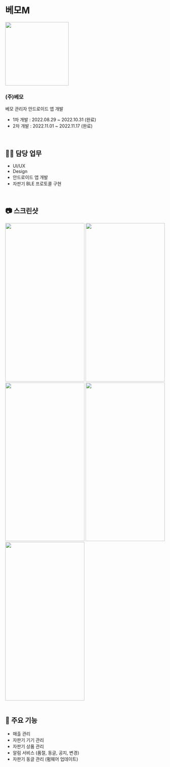 # 베모M
<img src="https://user-images.githubusercontent.com/79048895/202397210-93386448-cb30-4742-bfa8-7fe05e193443.png" width="200" height="200" />  

### **(주)베모** 
베모 관리자 안드로이드 앱 개발  
- 1차 개발 : 2022.08.29 ~ 2022.10.31 (완료)  
- 2차 개발 : 2022.11.01 ~ 2022.11.17 (완료)  
<br>

## 🧑‍💻 담당 업무
- UI/UX
- Design
- 안드로이드 앱 개발
- 자판기 BLE 프로토콜 구현
<br>

## 📷 스크린샷
<img src="https://user-images.githubusercontent.com/79048895/202397792-76173299-cc81-47a9-89d2-0975147310ed.png" width="250" height="500" /> <img src="https://user-images.githubusercontent.com/79048895/202397803-5314c70a-b3b1-4e4d-8a8f-54aa0709c099.png" width="250" height="500" /> <img src="https://user-images.githubusercontent.com/79048895/202397817-90afce40-115c-4219-b21a-dcc5013cd07f.png" width="250" height="500" /> <img src="https://user-images.githubusercontent.com/79048895/202397826-96f85cec-89de-4072-8d97-4f8ed2d89ab2.png" width="250" height="500" /> <img src="https://user-images.githubusercontent.com/79048895/202397834-926f2917-7d43-4311-a440-96e11699b833.png" width="250" height="500" />
<br><br>

## 🔔 주요 기능
- 매출 관리
- 자판기 기기 관리
- 자판기 상품 관리
- 알림 서비스 (품절, 동글, 공지, 변경)
- 자판기 동글 관리 (펌웨어 업데이트)
